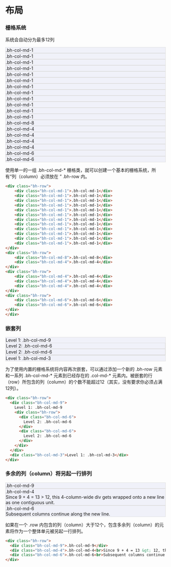 # 布局

<link rel="stylesheet" href="http://res.wisedu.com/fe_components/jqwidget/blue/bh-1.2.min.css">
<link rel="stylesheet" href="http://res.wisedu.com/fe_components/jqwidget/blue/bh-scenes-1.2.min.css">
<style>
.book-summary{
	font-size:14px;
}
[class|=bh-col-md]{
	border:1px solid #ddd;
	background-color: #F0F1F9;
}
.panel{
    margin-bottom: 72px;
}
</style>

### 栅格系统

系统会自动分为最多12列

<p>
	<div class="grid-system">
        <div class="bh-row">
            <div class="bh-col-md-1">.bh-col-md-1</div>
            <div class="bh-col-md-1">.bh-col-md-1</div>
            <div class="bh-col-md-1">.bh-col-md-1</div>
            <div class="bh-col-md-1">.bh-col-md-1</div>
            <div class="bh-col-md-1">.bh-col-md-1</div>
            <div class="bh-col-md-1">.bh-col-md-1</div>
            <div class="bh-col-md-1">.bh-col-md-1</div>
            <div class="bh-col-md-1">.bh-col-md-1</div>
            <div class="bh-col-md-1">.bh-col-md-1</div>
            <div class="bh-col-md-1">.bh-col-md-1</div>
            <div class="bh-col-md-1">.bh-col-md-1</div>
            <div class="bh-col-md-1">.bh-col-md-1</div>
        </div>
        <div class="bh-row">
            <div class="bh-col-md-8">.bh-col-md-8</div>
            <div class="bh-col-md-4">.bh-col-md-4</div>
        </div>
        <div class="bh-row">
            <div class="bh-col-md-4">.bh-col-md-4</div>
            <div class="bh-col-md-4">.bh-col-md-4</div>
            <div class="bh-col-md-4">.bh-col-md-4</div>
        </div>
        <div class="bh-row">
            <div class="bh-col-md-6">.bh-col-md-6</div>
            <div class="bh-col-md-6">.bh-col-md-6</div>
        </div>
    </div>
</p>

使用单一的一组 .bh-col-md-* 栅格类，就可以创建一个基本的栅格系统，所有“列（column）必须放在 ” .bh-row 内。

```html
<div class="bh-row">
    <div class="bh-col-md-1">.bh-col-md-1</div>
    <div class="bh-col-md-1">.bh-col-md-1</div>
    <div class="bh-col-md-1">.bh-col-md-1</div>
    <div class="bh-col-md-1">.bh-col-md-1</div>
    <div class="bh-col-md-1">.bh-col-md-1</div>
    <div class="bh-col-md-1">.bh-col-md-1</div>
    <div class="bh-col-md-1">.bh-col-md-1</div>
    <div class="bh-col-md-1">.bh-col-md-1</div>
    <div class="bh-col-md-1">.bh-col-md-1</div>
    <div class="bh-col-md-1">.bh-col-md-1</div>
    <div class="bh-col-md-1">.bh-col-md-1</div>
    <div class="bh-col-md-1">.bh-col-md-1</div>
</div>
<div class="bh-row">
    <div class="bh-col-md-8">.bh-col-md-8</div>
    <div class="bh-col-md-4">.bh-col-md-4</div>
</div>
<div class="bh-row">
    <div class="bh-col-md-4">.bh-col-md-4</div>
    <div class="bh-col-md-4">.bh-col-md-4</div>
    <div class="bh-col-md-4">.bh-col-md-4</div>
</div>
<div class="bh-row">
    <div class="bh-col-md-6">.bh-col-md-6</div>
    <div class="bh-col-md-6">.bh-col-md-6</div>
</div>
</div>
```


### 嵌套列

<p>
	<div class="grid-system">
		<div class="bh-row">
		  <div class="bh-col-md-9">
		    Level 1: .bh-col-md-9
		    <div class="bh-row">
		      <div class="bh-col-md-6">
		        Level 2: .bh-col-md-6
		      </div>
		      <div class="bh-col-md-6">
		        Level 2: .bh-col-md-6
		      </div>
		    </div>
		  </div>
		  <div class="bh-col-md-3">Level 1: .bh-col-md-3</div>
		</div>
	</div>
</p>

为了使用内置的栅格系统将内容再次嵌套，可以通过添加一个新的 .bh-row 元素和一系列 .bh-col-md-* 元素到已经存在的 .col-md-* 元素内。被嵌套的行（row）所包含的列（column）的个数不能超过12（其实，没有要求你必须占满12列）。

```html
<div class="bh-row">
  <div class="bh-col-md-9">
    Level 1: .bh-col-md-9
    <div class="bh-row">
      <div class="bh-col-md-6">
        Level 2: .bh-col-md-6
      </div>
      <div class="bh-col-md-6">
        Level 2: .bh-col-md-6
      </div>
    </div>
  </div>
  <div class="bh-col-md-3">Level 1: .bh-col-md-3</div>
</div>
```

### 多余的列（column）将另起一行排列

<p>
	<div class="grid-system">
		<div class="bh-row">
		  <div class="bh-col-md-9">.bh-col-md-9</div>
		  <div class="bh-col-md-4">.bh-col-md-4<br>Since 9 + 4 = 13 &gt; 12, this 4-column-wide div gets wrapped onto a new line as one contiguous unit.</div>
		  <div class="bh-col-md-6">.bh-col-md-6<br>Subsequent columns continue along the new line.</div>
		</div>
	</div>
</p>

如果在一个 .row 内包含的列（column）大于12个，包含多余列（column）的元素将作为一个整体单元被另起一行排列。

```html
<div class="bh-row">
  <div class="bh-col-md-9">.bh-col-md-9</div>
  <div class="bh-col-md-4">.bh-col-md-4<br>Since 9 + 4 = 13 &gt; 12, this 4-column-wide div gets wrapped onto a new line as one contiguous unit.</div>
  <div class="bh-col-md-6">.bh-col-md-6<br>Subsequent columns continue along the new line.</div>
</div>
```